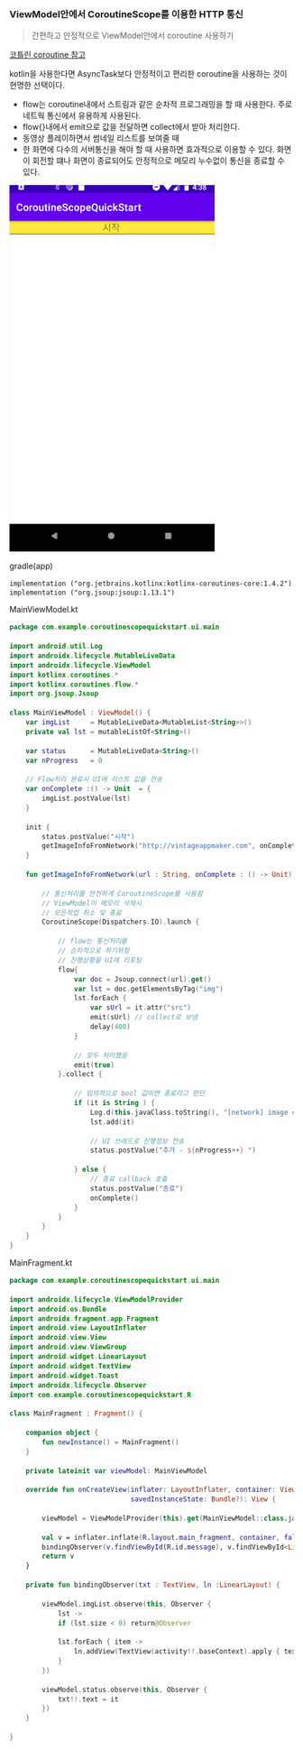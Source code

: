 ### ViewModel안에서 CoroutineScope를 이용한 HTTP 통신
> 간편하고 안정적으로 ViewModel안에서 coroutine 사용하기

[코틀린 coroutine 참고](https://github.com/VintageAppMaker/KotlinOnepointLesson/tree/master/src/main/kotlin/asynclib)

kotlin을 사용한다면 AsyncTask보다 안정적이고 편리한 coroutine을 사용하는 것이 현명한 선택이다.
- flow는 coroutine내에서 스트림과 같은 순차적 프로그래밍을 할 때 사용한다. 주로 네트웍 통신에서 유용하게 사용된다.
- flow{}내에서 emit으로 값을 전달하면 collect에서 받아 처리한다.
- 동영상 플레이하면서 썸네일 리스트를 보여줄 때
- 한 화면에 다수의 서버통신을 해야 할 때
사용하면 효과적으로 이용할 수 있다. 화면이 회전할 떄나 화면이 종료되어도 안정적으로 메모리 누수없이 통신을 종료할 수 있다.

![](intro.gif)

gradle(app)
~~~
implementation ("org.jetbrains.kotlinx:kotlinx-coroutines-core:1.4.2")
implementation ("org.jsoup:jsoup:1.13.1")
~~~

MainViewModel.kt
~~~kotlin
package com.example.coroutinescopequickstart.ui.main

import android.util.Log
import androidx.lifecycle.MutableLiveData
import androidx.lifecycle.ViewModel
import kotlinx.coroutines.*
import kotlinx.coroutines.flow.*
import org.jsoup.Jsoup

class MainViewModel : ViewModel() {
    var imgList     = MutableLiveData<MutableList<String>>()
    private val lst = mutableListOf<String>()

    var status      = MutableLiveData<String>()
    var nProgress   = 0

    // Flow처리 완료시 UI에 리스트 값을 전송
    var onComplete :() -> Unit  = {
        imgList.postValue(lst)
    }

    init {
        status.postValue("시작")
        getImageInfoFromNetwork("http://vintageappmaker.com", onComplete)
    }

    fun getImageInfoFromNetwork(url : String, onComplete : () -> Unit) {

        // 통신처리를 안전하게 CoroutineScope를 사용함
        // ViewModel이 메모리 삭제시
        // 모든작업 취소 및 종료
        CoroutineScope(Dispatchers.IO).launch {

            // flow는 통신처리를
            // 순차적으로 하기위함
            // 진행상황을 UI에 리포팅
            flow{
                var doc = Jsoup.connect(url).get()
                var lst = doc.getElementsByTag("img")
                lst.forEach {
                    var sUrl = it.attr("src")
                    emit(sUrl) // collect로 보냄
                    delay(400)
                }

                // 모두 처리했음
                emit(true)
            }.collect {

                // 임의적으로 bool 값이면 종료라고 판단
                if (it is String ) {
                    Log.d(this.javaClass.toString(), "[network] image complete => $it")
                    lst.add(it)

                    // UI 쓰레드로 진행정보 전송
                    status.postValue("추가 - ${nProgress++} ")

                } else {
                    // 종료 callback 호출
                    status.postValue("종료")
                    onComplete()
                }
            }
        }
    }
}
~~~

MainFragment.kt
~~~kotlin
package com.example.coroutinescopequickstart.ui.main

import androidx.lifecycle.ViewModelProvider
import android.os.Bundle
import androidx.fragment.app.Fragment
import android.view.LayoutInflater
import android.view.View
import android.view.ViewGroup
import android.widget.LinearLayout
import android.widget.TextView
import android.widget.Toast
import androidx.lifecycle.Observer
import com.example.coroutinescopequickstart.R

class MainFragment : Fragment() {

    companion object {
        fun newInstance() = MainFragment()
    }

    private lateinit var viewModel: MainViewModel

    override fun onCreateView(inflater: LayoutInflater, container: ViewGroup?,
                              savedInstanceState: Bundle?): View {

        viewModel = ViewModelProvider(this).get(MainViewModel::class.java)

        val v = inflater.inflate(R.layout.main_fragment, container, false)
        bindingObserver(v.findViewById(R.id.message), v.findViewById<LinearLayout>(R.id.lnMessage))
        return v
    }

    private fun bindingObserver(txt : TextView, ln :LinearLayout) {

        viewModel.imgList.observe(this, Observer {
            lst ->
            if (lst.size < 0) return@Observer

            lst.forEach { item ->
                ln.addView(TextView(activity!!.baseContext).apply { text = item })
            }
        })

        viewModel.status.observe(this, Observer {
            txt!!.text = it
        })
    }

}
~~~
